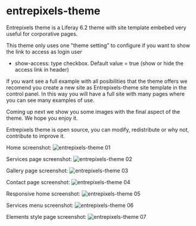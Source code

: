 # entrepixels-theme
Entrepixels theme is a Liferay 6.2 theme with site template embebed very useful for corporative pages.

This theme only uses one "theme setting" to configure if you want to show the link to access as login user
   - show-access: type checkbox. Default value = true (show or hide the access link in header)

If you want see a full example with all posibilities that the theme offers we recomend you create a new site as Entrepixels-theme site template in the control panel. In this way you will have a full site with many pages where you can see many examples of use.

Coming up next we show you some images with the final aspect of the theme. We hope you enjoy it.

Entrepixels theme is open source, you can modify, redistribute or why not, contribute to improve it. 

Home screenshot:
![entrepixels-theme 01](https://github.com/entrepixels/entrepixels-theme/blob/master/WEB-INF/releng/screenshots/resume-01.jpg)

Services page screenshot:
![entrepixels-theme 02](https://github.com/entrepixels/entrepixels-theme/blob/master/WEB-INF/releng/screenshots/home-02.jpg)

Gallery page screenshot:
![entrepixels-theme 03](https://github.com/entrepixels/entrepixels-theme/blob/master/WEB-INF/releng/screenshots/services-03.jpg)

Contact page screenshot:
![entrepixels-theme 04](https://github.com/entrepixels/entrepixels-theme/blob/master/WEB-INF/releng/screenshots/contact-04.jpg)

Responsive home screenshot:
![entrepixels-theme 05](https://github.com/entrepixels/entrepixels-theme/blob/master/WEB-INF/releng/screenshots/gallery-05.jpg)

Services menu screenshot:
![entrepixels-theme 06](https://github.com/entrepixels/entrepixels-theme/blob/master/WEB-INF/releng/screenshots/responsive-06.jpg)

Elements style page screenshot:
![entrepixels-theme 07](https://github.com/entrepixels/entrepixels-theme/blob/master/WEB-INF/releng/screenshots/responsive-menu-07.jpg)

